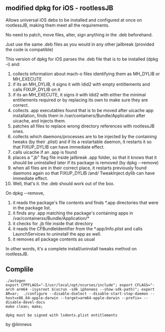 modified dpkg for iOS - rootlessJB
----------------------------------

Allows universal iOS debs to be installed and configured at once on rootlessJB,
making them meet all the requirements.

No need to patch, move files, alter, sign anything in the .deb beforehand.

Just use the same .deb files as you would in any other jailbreak (provided the code is compatible)


This version of dpkg for iOS parses the .deb file that is to be installed (dpkg -i) and:
 

1) collects information about mach-o files identifying them as MH_DYLIB or MH_EXECUTE
2) if its an MH_DYLIB, 	it signs it with ldid2 with empty entitlements and calls FIXUP_DYLIB on it
3) if its an MH_EXECUTE, it signs it with ldid2 with either the minimal entitlements required or by replacing its own to make sure they are correct.
4) collects .app executables found that is to be moved after uicache app installation, finds them in /var/containers/Bundle/Application after uicache, and injects them.
5) patches all files to replace wrong directory references with rootlessJB ones.
6) collects which daemons/processes are to be injected by the containing tweaks (by their .plist) and if its a restartable daemon, it restarts it so that FIXUP_DYLIB can have immediate effect.
7) calls uicache if an .app is found
8) places a ".jb" flag file inside jailbreak .app folder, so that it knows that it should be uninstalled later if its package is removed (by dpkg --remove)
8) when all files are in their correct place, it restarts previously found daemons again so that FIXUP_DYLIB /and/ TweakInject.dylib can have immediate effect.
9) Well, that's it. the .deb should work out of the box.


On dpkg --remove, 


1) it reads the package's file contents and finds *.app directories that were in the package list.
2) it finds any .app matching the package's containing apps in /var/containerss/Bundle/Application/* 
3) it checks for .jb file inside that directory
4) it reads the CFBundleIdentifier from the *.app/Info.plist and calls LaunchServices to uninstall the app as well.
5) it removes all package contents as usual

In other words, it's a complete install/uninstall tweaks method on rootlessJB.


Complile
--------

	./autogen
	export CPPFLAGS="-I/usr/local/opt/ncurses/include"; export CFLAGS="-arch arm64 -isysroot $(xcrun -sdk iphoneos --show-sdk-path)"; export AR=ar;  ./configure --disable-dselect --disable-start-stop-daemon --host=x86_64-apple-darwin --target=arm64-apple-darwin --prefix= --disable-devel-docs
	make clean; make;
	
	dpkg must be signed with lsdents.plist entitlements

by @limneos